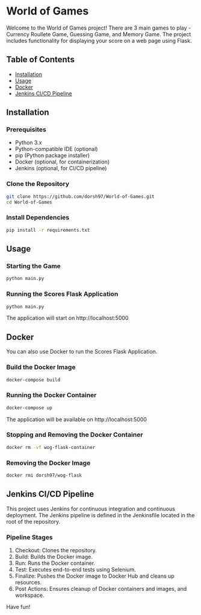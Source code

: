 # World of Games

Welcome to the World of Games project!
There are 3 main games to play - Currency Roullete Game, Guessing Game, and Memory Game.
The project includes functionality for displaying your score on a web page using Flask.

## Table of Contents
- [Installation](#installation)
- [Usage](#usage)
- [Docker](#docker)
- [Jenkins CI/CD Pipeline](#jenkins-cicd-pipeline)

## Installation

### Prerequisites
- Python 3.x
- Python-compatible IDE (optional)
- pip (Python package installer)
- Docker (optional, for containerization)
- Jenkins (optional, for CI/CD pipeline)

### Clone the Repository
```bash
git clone https://github.com/dorsh97/World-of-Games.git
cd World-of-Games
```

### Install Dependencies
```bash
pip install -r requirements.txt
```

## Usage

### Starting the Game
```bash
python main.py
```

### Running the Scores Flask Application
```bash
python main.py
```
The application will start on http://localhost:5000

## Docker

You can also use Docker to run the Scores Flask Application.

### Build the Docker Image
```bash
docker-compose build
```

### Running the Docker Container
```bash
docker-compose up
```
The application will be available on http://localhost:5000

### Stopping and Removing the Docker Container
```bash
docker rm -vf wog-flask-container
```

### Removing the Docker Image
```bash
docker rmi dorsh97/wog-flask
```

## Jenkins CI/CD Pipeline

This project uses Jenkins for continuous integration and continuous deployment. The Jenkins pipeline is defined in the Jenkinsfile located in the root of the repository.

### Pipeline Stages
1. Checkout: Clones the repository.
2. Build: Builds the Docker image.
3. Run: Runs the Docker container.
4. Test: Executes end-to-end tests using Selenium.
5. Finalize: Pushes the Docker image to Docker Hub and cleans up resources.
6. Post Actions: Ensures cleanup of Docker containers and images, and workspace.


Have fun!
